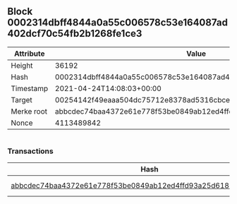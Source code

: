 ## Block 0002314dbff4844a0a55c006578c53e164087ad402dcf70c54fb2b1268fe1ce3

Attribute | Value
--- | ---
Height | 36192
Hash | 0002314dbff4844a0a55c006578c53e164087ad402dcf70c54fb2b1268fe1ce3
Timestamp | 2021-04-24T14:08:03+00:00
Target | 00254142f49eaaa504dc75712e8378ad5316cbcead634704b3734b6271167cc4
Merke root | abbcdec74baa4372e61e778f53be0849ab12ed4ffd93a25d618e067767554983
Nonce | 4113489842

```

```

### Transactions

Hash | Amount
--- | ---
[abbcdec74baa4372e61e778f53be0849ab12ed4ffd93a25d618e067767554983](abbcdec74baa4372e61e778f53be0849ab12ed4ffd93a25d618e067767554983.md) | 10.00000000 SKEPTI 
